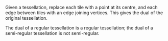 Given a tessellation, replace each tile with a point at its centre, and
each edge between tiles with an edge joining vertices. This gives the
dual of the original tessellation.

The dual of a regular tessellation is a regular tessellation; the dual
of a semi-regular tessellation is not semi-regular.
